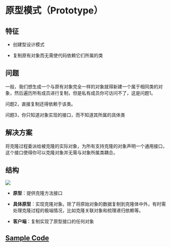 # 原型模式（Prototype）

## 特征

* 创建型设计模式

* 复制原有对象而无需使代码依赖它们所属的类

## 问题

一般，我们想生成一个与原有对象完全一样的对象就得新建一个属于相同类的对象，然后遍历所有成员进行复制，但是私有成员你可访问不了，这是问题1。

问题2，直接复制还得依赖于该类。

问题3，你只知道对象实现的接口，而不知道其所属的具体类

## 解决方案

将克隆过程委派给被克隆的实际对象，为所有支持克隆的对象声明一个通用接口，这个接口使得你可以克隆对象并无需与对象所属类耦合。

## 结构

![](https://img-blog.csdnimg.cn/2020110113133950.png)

* **原型**：提供克隆方法接口

* **具体原型**：实现克隆对象。除了将原始对象的数据复制到克隆体中外，有时需处理克隆过程的极端情况，比如克隆关联对象和梳理递归依赖等。

* **客户端**：复制实现了原型接口的任何对象

## [Sample Code](https://github.com/Conzxy/Design_Pattern/blob/main/src/Prototype.h)
